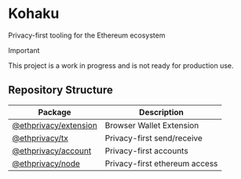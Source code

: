 # Kohaku

Privacy-first tooling for the Ethereum ecosystem

> [!IMPORTANT]
> This project is a work in progress and is not ready for production use.

## Repository Structure

| Package | Description |
| ------- | ----------- |
| [@ethprivacy/extension](packages/extension) | Browser Wallet Extension
| [@ethprivacy/tx](packages/tx) | Privacy-first send/receive |
| [@ethprivacy/account](packages/account) | Privacy-first accounts |
| [@ethprivacy/node](packages/node) | Privacy-first ethereum access |
